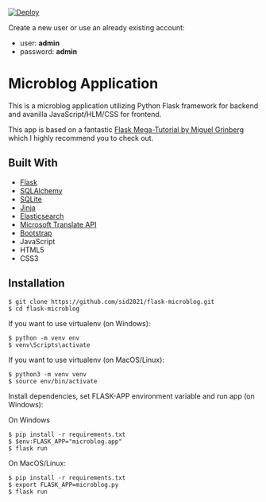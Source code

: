 [![Deploy](https://www.herokucdn.com/deploy/button.svg)](https://blog-app2021-flask.herokuapp.com/)

Create a new user or use an already existing account:

- user: **admin**
- password: **admin**

# Microblog Application

This is a microblog application utilizing Python Flask framework for backend and avanilla JavaScript/HLM/CSS for frontend.

This app is based on a fantastic [Flask Mega-Tutorial by Miguel Grinberg](https://blog.miguelgrinberg.com/post/the-flask-mega-tutorial-part-i-hello-world) which I highly recommend you to check out.

## Built With

- [Flask](https://flask.palletsprojects.com/en/1.1.x/)
- [SQLAlchemy](https://www.sqlalchemy.org/)
- [SQLite](https://www.sqlite.org/index.html)
- [Jinja](https://jinja.palletsprojects.com/en/2.11.x/)
- [Elasticsearch](https://www.elastic.co/)
- [Microsoft Translate API](https://azure.microsoft.com/pl-pl/services/cognitive-services/translator/)
- [Bootstrap](https://getbootstrap.com/)
- JavaScript
- HTML5
- CSS3

## Installation

```
$ git clone https://github.com/sid2021/flask-microblog.git
$ cd flask-microblog
```

If you want to use virtualenv (on Windows):

```
$ python -m venv env
$ venv\Scripts\activate
```

If you want to use virtualenv (on MacOS/Linux):

```
$ python3 -m venv venv
$ source env/bin/activate
```

Install dependencies, set FLASK-APP environment variable and run app (on Windows):

On Windows

```
$ pip install -r requirements.txt
$ $env:FLASK_APP="microblog.app"
$ flask run
```

On MacOS/Linux:

```
$ pip install -r requirements.txt
$ export FLASK_APP=microblog.py
$ flask run
```
